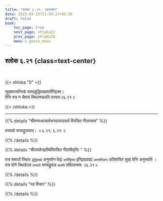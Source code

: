 ```yaml
---
title: "श्लोक ६.२१- ध्यानयोग"
date: 2023-03-15T21:59:27+05:30
draft: false
book:
    toc_page: true
    next_page: shloka22
    prev_page: shloka20
    menu : geeta_menu
---
```




## श्लोक ६.२१ {class=text-center}

<br/>

{{< shloka  "0"  >}}

सुखमात्यन्तिकं यत्तद्बुद्धिग्राह्यमतीन्द्रियम्।  
वेत्ति यत्र न चैवायं स्थितश्चलति तत्त्वतः॥६.२१॥

{{< /shloka >}}

---


{{% details "श्रीमन्मध्वाचार्यभगवत्पादाचर्य विरचित  गीताभाष्य" %}}

तत्त्वतो भगवद्रूपत्वात्। ॥ ६.२१, ६.२१ ॥

{{% /details %}}



{{% details "श्रीराघवेन्द्रतीर्थविरचित गीताविवृत्तिः " %}}

यत्र समाधौ स्थितः `बुद्धिग्राह्यं` अनुभवेन वेद्यं `अतींद्रियम्`  इन्द्रियाग्राह्यं
`आत्यंतिकम्` अतिशयितं सुखं वेत्ति अनुभवति । यत्र योगे स्थितोऽयं
`तत्त्वतो` भगवद्रूपान्न `चलति` तमित्यन्वयः ॥६.२१॥


{{% /details %}}



{{% details "पद विचार" %}}


{{% /details %}}
